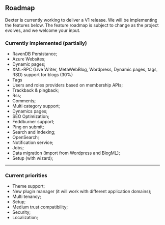 ## Roadmap ##

Dexter is currently working to deliver a V1 release. We will be implementing the features below. The feature roadmap is subject to change as the project evolves, and we welcome your input.

### Currently implemented (partially) ###

- RavenDB Persistance;
- Azure Websites;
- Dynamic pages;
- XML-RPC (Live Writer, MetaWebBlog, Wordpress, Dynamic pages, tags, RSD) support for blogs (30%)
- Tags
- Users and roles providers based on membership APIs;
- Trackback & pingback;
- Rss;
- Comments;
- Multi category support;
- Dynamics pages;
- SEO Optimization;
- Feddburner support;
- Ping on submit;
- Search and Indexing;
- OpenSearch;
- Notification service;
- Jobs;
- Data migration (import from Wordpress and BlogML);
- Setup (with wizard);

----------

### Current priorities ###

- Theme support;
- New plugin manager (it will work with different application domains);
- Multi tenancy;
- Setup;
- Medium trust compatibility;
- Security;
- Localization;
